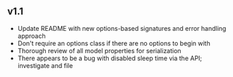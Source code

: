 v1.1
----
- Update README with new options-based signatures and error handling approach
- Don't require an options class if there are no options to begin with
- Thorough review of all model properties for serialization
- There appears to be a bug with disabled sleep time via the API; investigate and file